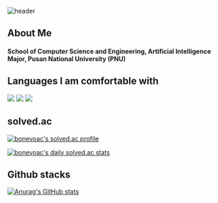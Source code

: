 ![header](https://capsule-render.vercel.app/api?type=waving&color=gradient&height=300&section=header)

## About Me
#### School of Computer Science and Engineering, Artificial Intelligence Major, Pusan National University (PNU)

## Languages I am comfortable with

<!--Python-->
<img src="https://img.shields.io/badge/Python-3776AB?style=flat-square&logo=Python&logoColor=white"/>
<!--HTML5-->
<img src="https://img.shields.io/badge/HTML5-E34F26?style=flat-square&logo=HTML5&logoColor=white"/>
<!--CSS-->
<img src="https://img.shields.io/badge/CSS3-1572B6?style=flat-square&logo=CSS3&logoColor=white"/>

## solved.ac

[![bonevoac's solved.ac profile](http://mazassumnida.wtf/api/v2/generate_badge?boj=bonevoac)](https://solved.ac/profile/bonevoac)

[![bonevoac's daily solved.ac stats](http://mazandi.herokuapp.com/api?handle=bonevoac&theme=warm)](https://solved.ac/profile/bonevoac)

## Github stacks
[![Anurag's GitHub stats](https://github-readme-stats.vercel.app/api?username=voac)](https://github.com/anuraghazra/github-readme-stats)

